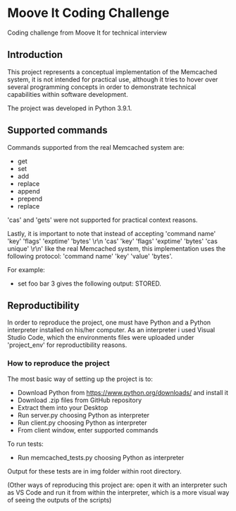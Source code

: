 # Moove It Coding Challenge
 Coding challenge from Moove It for technical interview
 
## Introduction

This project represents a conceptual implementation of the Memcached system, it is not intended for practical use, although it tries to hover over several programming concepts in order to demonstrate technical capabilities within software development.

The project was developed in Python 3.9.1.

## Supported commands

Commands supported from the real Memcached system are:
* get
* set 
* add
* replace
* append
* prepend
* replace

'cas' and 'gets' were not supported for practical context reasons.

Lastly, it is important to note that instead of accepting 'command name' 'key' 'flags' 'exptime' 'bytes' \r\n
'cas' 'key' 'flags' 'exptime' 'bytes' 'cas unique' \r\n' like the real Memcached system, this implementation uses the following protocol:
 'command name' 'key' 'value' 'bytes'.
 
For example:

- set foo bar 3 gives the following output: STORED.

## Reproductibility

In order to reproduce the project, one must have Python and a Python interpreter installed on his/her computer. As an interpreter i used Visual Studio Code, which the environments files were uploaded under 'project_env' for reproductibility reasons.

### How to reproduce the project

The most basic way of setting up the project is to:
- Download Python from https://www.python.org/downloads/ and install it
- Download .zip files from GitHub repository
- Extract them into your Desktop
- Run server.py choosing Python as interpreter
- Run client.py choosing Python as interpreter
- From client window, enter supported commands

To run tests:
- Run memcached_tests.py choosing Python as interpreter

Output for these tests are in img folder within root directory.

(Other ways of reproducing this project are: open it with an interpreter such as VS Code and run it from within the interpreter, which is a more visual way of seeing the outputs of the scripts)
